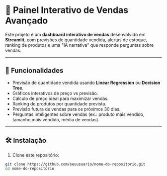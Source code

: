 # 🛒 Painel Interativo de Vendas Avançado

Este projeto é um **dashboard interativo de vendas** desenvolvido em **Streamlit**, com previsões de quantidade vendida, alertas de estoque, ranking de produtos e uma "IA narrativa" que responde perguntas sobre vendas.

---

## 🚀 Funcionalidades

- Previsão de quantidade vendida usando **Linear Regression** ou **Decision Tree**.
- Gráficos interativos de preço vs previsão.
- Cálculo de preço ideal para maximizar vendas.
- Ranking de produtos por quantidade prevista.
- Previsão futura de vendas para os próximos 30 dias.
- Perguntas inteligentes sobre vendas (ex.: produto mais vendido, tamanho mais vendido, média de vendas).

---

## 🛠 Instalação

1. Clone este repositório:

```bash
git clone https://github.com/seuusuario/nome-do-repositorio.git
cd nome-do-repositorio
